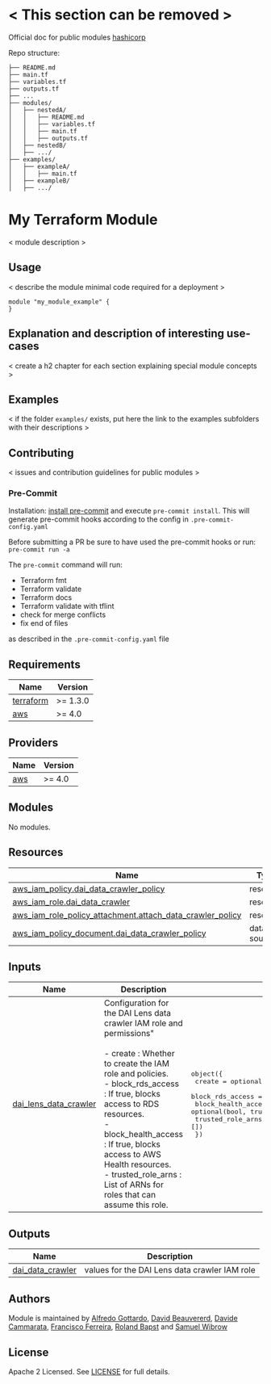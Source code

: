 # < This section can be removed >

Official doc for public modules [hashicorp](https://developer.hashicorp.com/terraform/registry/modules/publish)

Repo structure:

```
├── README.md
├── main.tf
├── variables.tf
├── outputs.tf
├── ...
├── modules/
│   ├── nestedA/
│   │   ├── README.md
│   │   ├── variables.tf
│   │   ├── main.tf
│   │   ├── outputs.tf
│   ├── nestedB/
│   ├── .../
├── examples/
│   ├── exampleA/
│   │   ├── main.tf
│   ├── exampleB/
│   ├── .../
```

# My Terraform Module

< module description >

## Usage

< describe the module minimal code required for a deployment >

```hcl
module "my_module_example" {
}
```

## Explanation and description of interesting use-cases

< create a h2 chapter for each section explaining special module concepts >

## Examples

< if the folder `examples/` exists, put here the link to the examples subfolders with their descriptions >

## Contributing

< issues and contribution guidelines for public modules >

### Pre-Commit

Installation: [install pre-commit](https://pre-commit.com/) and execute `pre-commit install`. This will generate pre-commit hooks according to the config in `.pre-commit-config.yaml`

Before submitting a PR be sure to have used the pre-commit hooks or run: `pre-commit run -a`

The `pre-commit` command will run:

- Terraform fmt
- Terraform validate
- Terraform docs
- Terraform validate with tflint
- check for merge conflicts
- fix end of files

as described in the `.pre-commit-config.yaml` file

<!-- BEGINNING OF PRE-COMMIT-TERRAFORM DOCS HOOK -->
## Requirements

| Name | Version |
|------|---------|
| <a name="requirement_terraform"></a> [terraform](#requirement\_terraform) | >= 1.3.0 |
| <a name="requirement_aws"></a> [aws](#requirement\_aws) | >= 4.0 |

## Providers

| Name | Version |
|------|---------|
| <a name="provider_aws"></a> [aws](#provider\_aws) | >= 4.0 |

## Modules

No modules.

## Resources

| Name | Type |
|------|------|
| [aws_iam_policy.dai_data_crawler_policy](https://registry.terraform.io/providers/hashicorp/aws/latest/docs/resources/iam_policy) | resource |
| [aws_iam_role.dai_data_crawler](https://registry.terraform.io/providers/hashicorp/aws/latest/docs/resources/iam_role) | resource |
| [aws_iam_role_policy_attachment.attach_data_crawler_policy](https://registry.terraform.io/providers/hashicorp/aws/latest/docs/resources/iam_role_policy_attachment) | resource |
| [aws_iam_policy_document.dai_data_crawler_policy](https://registry.terraform.io/providers/hashicorp/aws/latest/docs/data-sources/iam_policy_document) | data source |

## Inputs

| Name | Description | Type | Default | Required |
|------|-------------|------|---------|:--------:|
| <a name="input_dai_lens_data_crawler"></a> [dai\_lens\_data\_crawler](#input\_dai\_lens\_data\_crawler) | Configuration for the DAI Lens data crawler IAM role and permissions"<br/><br/>- create              : Whether to create the IAM role and policies.<br/>- block\_rds\_access    : If true, blocks access to RDS resources.<br/>- block\_health\_access : If true, blocks access to AWS Health resources.<br/>- trusted\_role\_arns   : List of ARNs for roles that can assume this role. | <pre>object({<br/>    create              = optional(bool, false)<br/>    block_rds_access    = optional(bool, true)<br/>    block_health_access = optional(bool, true)<br/>    trusted_role_arns   = optional(list(string), [])<br/>  })</pre> | <pre>{<br/>  "block_health_access": true,<br/>  "block_rds_access": true,<br/>  "create": false,<br/>  "trusted_role_arns": []<br/>}</pre> | no |

## Outputs

| Name | Description |
|------|-------------|
| <a name="output_dai_data_crawler"></a> [dai\_data\_crawler](#output\_dai\_data\_crawler) | values for the DAI Lens data crawler IAM role |
<!-- END OF PRE-COMMIT-TERRAFORM DOCS HOOK -->

## Authors

Module is maintained by [Alfredo Gottardo](https://github.com/AlfGot), [David Beauvererd](https://github.com/Davidoutz), [Davide Cammarata](https://github.com/DCamma), [Francisco Ferreira](https://github.com/cferrera),  [Roland Bapst](https://github.com/rbapst-tamedia) and [Samuel Wibrow](https://github.com/swibrow)

## License

Apache 2 Licensed. See [LICENSE](< link to license file >) for full details.

